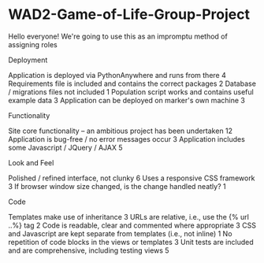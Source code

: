 # WAD2-Game-of-Life-Group-Project

Hello everyone! We're going to use this as an impromptu method of assigning roles 

Deployment

Application is deployed via PythonAnywhere and runs from there 4
Requirements file is included and contains the correct packages 2
Database / migrations files not included 1
Population script works and contains useful example data 3
Application can be deployed on marker's own machine 3

Functionality

Site core functionality – an ambitious project has been undertaken 12
Application is bug-free / no error messages occur 3
Application includes some Javascript / JQuery / AJAX 5

Look and Feel

Polished / refined interface, not clunky 6
Uses a responsive CSS framework 3
If browser window size changed, is the change handled neatly? 1

Code

Templates make use of inheritance 3
URLs are relative, i.e., use the {% url ..%} tag 2
Code is readable, clear and commented where appropriate 3
CSS and Javascript are kept separate from templates (i.e., not inline) 1
No repetition of code blocks in the views or templates 3
Unit tests are included and are comprehensive, including testing views 5

